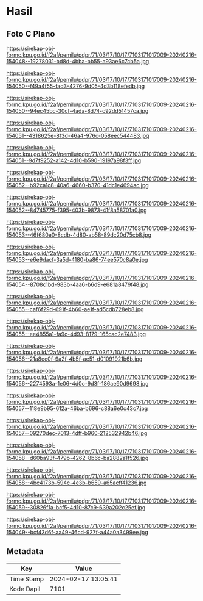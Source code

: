# Hasil

## Foto C Plano

https://sirekap-obj-formc.kpu.go.id/f2af/pemilu/pdpr/71/03/17/10/17/7103171017009-20240216-154048--19278031-bd8d-4bba-bb55-a93ae6c7cb5a.jpg

https://sirekap-obj-formc.kpu.go.id/f2af/pemilu/pdpr/71/03/17/10/17/7103171017009-20240216-154050--f49a4f55-fad3-4276-9d05-4d3b118efedb.jpg

https://sirekap-obj-formc.kpu.go.id/f2af/pemilu/pdpr/71/03/17/10/17/7103171017009-20240216-154050--94ec45bc-30cf-4ada-8d74-c92dd51457ca.jpg

https://sirekap-obj-formc.kpu.go.id/f2af/pemilu/pdpr/71/03/17/10/17/7103171017009-20240216-154051--4318625e-8f3d-46a4-976c-058eec544483.jpg

https://sirekap-obj-formc.kpu.go.id/f2af/pemilu/pdpr/71/03/17/10/17/7103171017009-20240216-154051--9d7f9252-a142-4d10-b590-19197a98f3ff.jpg

https://sirekap-obj-formc.kpu.go.id/f2af/pemilu/pdpr/71/03/17/10/17/7103171017009-20240216-154052--b92ca1c8-40a6-4660-b370-41dc1e4694ac.jpg

https://sirekap-obj-formc.kpu.go.id/f2af/pemilu/pdpr/71/03/17/10/17/7103171017009-20240216-154052--84745775-f395-403b-9873-41f8a58701a0.jpg

https://sirekap-obj-formc.kpu.go.id/f2af/pemilu/pdpr/71/03/17/10/17/7103171017009-20240216-154053--46f680e0-8cdb-4d80-ab58-89dc20d75cb8.jpg

https://sirekap-obj-formc.kpu.go.id/f2af/pemilu/pdpr/71/03/17/10/17/7103171017009-20240216-154053--e6e9dacf-3a5d-4180-ba86-74ee570c8a0e.jpg

https://sirekap-obj-formc.kpu.go.id/f2af/pemilu/pdpr/71/03/17/10/17/7103171017009-20240216-154054--8708c1bd-983b-4aa6-b6d9-e681a8479f48.jpg

https://sirekap-obj-formc.kpu.go.id/f2af/pemilu/pdpr/71/03/17/10/17/7103171017009-20240216-154055--caf6f29d-691f-4b60-ae1f-ad5cdb728eb8.jpg

https://sirekap-obj-formc.kpu.go.id/f2af/pemilu/pdpr/71/03/17/10/17/7103171017009-20240216-154055--ee4855a1-fa9c-4d93-8179-165cac2e7483.jpg

https://sirekap-obj-formc.kpu.go.id/f2af/pemilu/pdpr/71/03/17/10/17/7103171017009-20240216-154056--21a8ee0f-9a2f-4b5f-ae51-d01091921b6b.jpg

https://sirekap-obj-formc.kpu.go.id/f2af/pemilu/pdpr/71/03/17/10/17/7103171017009-20240216-154056--2274593a-1e06-4d0c-9d3f-186ae90d9698.jpg

https://sirekap-obj-formc.kpu.go.id/f2af/pemilu/pdpr/71/03/17/10/17/7103171017009-20240216-154057--118e9b95-612a-46ba-b696-c88a6e0c43c7.jpg

https://sirekap-obj-formc.kpu.go.id/f2af/pemilu/pdpr/71/03/17/10/17/7103171017009-20240216-154057--09270dec-7013-4dff-b960-212532942b46.jpg

https://sirekap-obj-formc.kpu.go.id/f2af/pemilu/pdpr/71/03/17/10/17/7103171017009-20240216-154058--d60ba93f-479b-4262-8b6c-ba2882a1f526.jpg

https://sirekap-obj-formc.kpu.go.id/f2af/pemilu/pdpr/71/03/17/10/17/7103171017009-20240216-154058--4bc4173b-594c-4e3b-b659-a65acff41236.jpg

https://sirekap-obj-formc.kpu.go.id/f2af/pemilu/pdpr/71/03/17/10/17/7103171017009-20240216-154059--30826f1a-bcf5-4d10-87c9-639a202c25ef.jpg

https://sirekap-obj-formc.kpu.go.id/f2af/pemilu/pdpr/71/03/17/10/17/7103171017009-20240216-154049--bcf43d6f-aa49-46cd-927f-a44a0a3499ee.jpg


## Metadata

| Key        | Value               |
| ---------- | ------------------- |
| Time Stamp | 2024-02-17 13:05:41 |
| Kode Dapil | 7101                |



